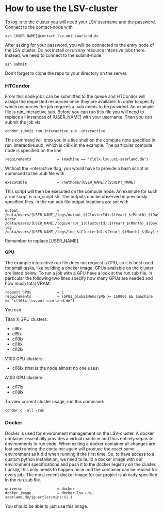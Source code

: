 # How to use the LSV-cluster

To log in to the cluster you will need your LSV username and the password. Connect to the contact-node with

```
ssh [USER_NAME]@contact.lsv.uni-saarland.de
```

After asking for your password, you will be connected to the entry node of the LSV cluster. Do not install or run any resource intensive jobs
there. Instead, we need to connect to the submit-node

```
ssh submit
```

Don't forget to clone the repo to your directory on the server.

### HTCondor

From this node jobs can be submitted to the queue and HTCondor will assign the requested resources once they are available. In order to specify which resources the job requires a .sub needs to be provided. An example file is run_interactive.sub. Before you can run this file you will need to replace all instances of [USER_NAME] with your username. Then you can submit the job via

```
condor_submit run_interactive.sub -interactive
```
This command will drop you in a live shell on the compute note specified in run_interactive.sub, which is cl8lx in the example. The particular compute node is specified on the line

```
requirements            = (machine == "cl8lx.lsv.uni-saarland.de")
```
Without the -interactive flag, you would have to provide a bash script or command to the .sub file with

```
executable              = /nethome/[USER_NAME]/[SCRIPT_NAME]
```
This script will then be executed on the compute node. An example for such a run script is run_script.sh. The outputs can be observed in previously specified files. In the run.sub file output locations are set with

```
output                  = /data/users/[USER_NAME]/logs/output_$(ClusterId).$(Year)_$(Month)_$(Day)_$(SUBMIT_TIME).log
error                   = /data/users/[USER_NAME]/logs/error_$(ClusterId).$(Year)_$(Month)_$(Day)_$(SUBMIT_TIME).log
log                     = /data/users/[USER_NAME]/logs/log_$(ClusterId).$(Year)_$(Month)_$(Day)_$(SUBMIT_TIME).log
```
Remember to replace [USER_NAME].

#### GPU
The example interactive run file does not request a GPU, so it is best used for small tasks, like building a docker image. GPUs available on the cluster are listed below. To run a job with a GPU have a look at the run.sub file. In particular the following two lines specify how many
GPUs are needed and how much total VRAM:
```
request_GPUs            = 1
requirements            = (GPUs_GlobalMemoryMb >= 16000) && (machine == "cl16lx.lsv.uni-saarland.de")
```

You can 

Titan X GPU clusters:
- cl8lx
- cl9lx
- cl10lx
- cl11lx
- cl12lx

V100 GPU clusters:
- cl16lx (that is the node almost no one uses)

A100 GPU clusters:
- cl17lx
- cl18lx


To view current cluster usage, run this command:
```
condor_q -all -run
```

### Docker

Docker is used for environment management on the LSV-cluster. A docker container essentially provides a virtual machine and thus entirely separate environments to run code. When exiting a docker container all changes are lost and running the container again will produce the exact same environment as it did when running it the first time. So, to have access to a custom python installation, we need to build a docker image with our environment specifications and push it to the docker registry on the cluster. Luckily, this only needs to happen once and the container can be reused for every job. The most recent docker image for our project is already specified in the run.sub file.

```
universe                = docker
docker_image            = docker.lsv.uni-saarland.de/jguertler/nina:v1.1
```
You should be able to just use this image.